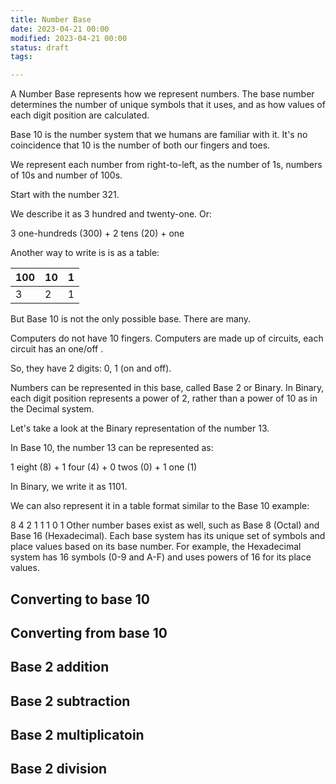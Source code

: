 ```yaml
---
title: Number Base
date: 2023-04-21 00:00
modified: 2023-04-21 00:00
status: draft
tags:

---
```


A Number Base represents how we represent numbers. The base number determines the number of unique symbols that it uses, and as how values of each digit position are calculated.

Base 10 is the number system that we humans are familiar with it. It's no coincidence that 10 is the number of both our fingers and toes.

We represent each number from right-to-left, as the number of 1s, numbers of 10s and number of 100s.

Start with the number 321.

We describe it as 3 hundred and twenty-one. Or:

3 one-hundreds (300) + 2 tens (20) + one

Another way to write is is as a table:

| 100 | 10  | 1   |
| --- | --- | --- |
|  3   |  2   |  1   |

But Base 10 is not the only possible base. There are many.

Computers do not have 10 fingers. Computers are made up of circuits, each circuit has an one/off .

So, they have 2 digits: 0, 1 (on and off).

Numbers can be represented in this base, called Base 2 or Binary. In Binary, each digit position represents a power of 2, rather than a power of 10 as in the Decimal system.

Let's take a look at the Binary representation of the number 13.

In Base 10, the number 13 can be represented as:

1 eight (8) + 1 four (4) + 0 twos (0) + 1 one (1)

In Binary, we write it as 1101.

We can also represent it in a table format similar to the Base 10 example:

8	4	2	1
1	1	0	1
Other number bases exist as well, such as Base 8 (Octal) and Base 16 (Hexadecimal). Each base system has its unique set of symbols and place values based on its base number. For example, the Hexadecimal system has 16 symbols (0-9 and A-F) and uses powers of 16 for its place values.

## Converting to base 10

## Converting from base 10

## Base 2 addition

## Base 2 subtraction

## Base 2 multiplicatoin

## Base 2 division
